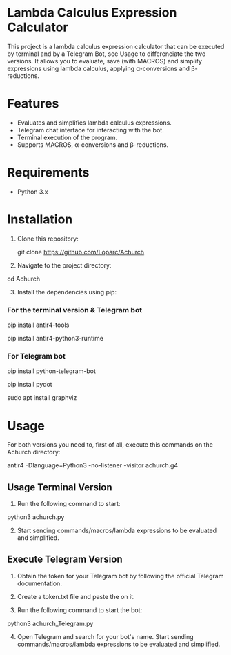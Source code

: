 # Lambda Calculus Expression Calculator

This project is a lambda calculus expression calculator that can be executed by terminal and by a Telegram Bot, see Usage to differenciate the two versions. It allows you to evaluate, save (with MACROS) and simplify expressions using lambda calculus, applying α-conversions and β-reductions.


# Features

- Evaluates and simplifies lambda calculus expressions.
- Telegram chat interface for interacting with the bot.
- Terminal execution of the program.
- Supports MACROS, α-conversions and β-reductions.


# Requirements

- Python 3.x


# Installation

1. Clone this repository:

   git clone https://github.com/Loparc/Achurch


2. Navigate to the project directory:

cd Achurch

3. Install the dependencies using pip:

### For the terminal version & Telegram bot

pip install antlr4-tools

pip install antlr4-python3-runtime

### For Telegram bot

pip install python-telegram-bot

pip install pydot

sudo apt install graphviz


# Usage

For both versions you need to, first of all, execute this commands on the Achurch directory:

antlr4 -Dlanguage=Python3 -no-listener -visitor achurch.g4

## Usage Terminal Version

1. Run the following command to start:

python3 achurch.py

2. Start sending commands/macros/lambda expressions to be evaluated and simplified.

## Execute Telegram Version

1. Obtain the token for your Telegram bot by following the official Telegram documentation.

2. Create a token.txt file and paste the <TOKEN> on it.

3. Run the following command to start the bot:

python3 achurch_Telegram.py

4. Open Telegram and search for your bot's name. Start sending commands/macros/lambda expressions to be evaluated and simplified.